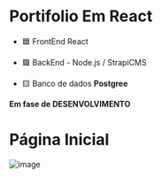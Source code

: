 # Portifolio Em React
 - 🟦 FrontEnd React
 
 - 🟪 BackEnd - Node.js / StrapiCMS
 
 - 🟨 Banco de dados **Postgree**
 
 **Em fase de DESENVOLVIMENTO** 
 
 # Página Inicial
 ![image](https://user-images.githubusercontent.com/102838847/229186819-6007372d-0013-4730-8db5-e73de7ad1438.png)
